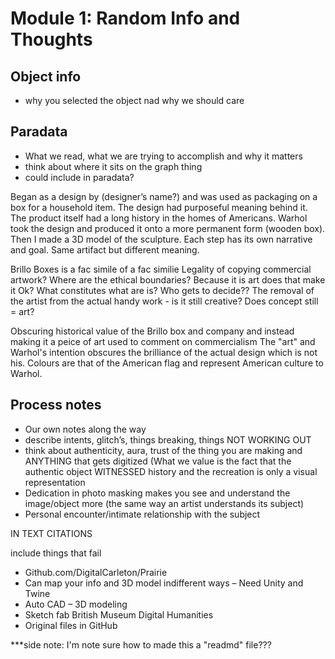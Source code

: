 
# Module 1: Random Info and Thoughts


## Object info 
- why you selected the object nad why we should care 


## Paradata 
- What we read, what we are trying to accomplish and why it matters 
- think about where it sits on the graph thing 
- could include in paradata?

Began as a design by (designer’s name?) and was used as packaging on a box for a household item. The design had purposeful meaning behind it. 
The product itself had a long history in the homes of Americans.
Warhol took the design and produced it onto a more permanent form (wooden box).
Then I made a 3D model of the sculpture.
Each step has its own narrative and goal. Same artifact but different meaning. 

Brillo Boxes is a fac simile of a fac similie
Legality of copying commercial artwork? Where are the ethical boundaries? Because it is art does that make it Ok?
What constitutes what are is? Who gets to decide??
The removal of the artist from the actual handy work - is it still creative? Does concept still = art?

Obscuring historical value of the Brillo box and company and instead making it a peice of art used to comment on commercialism
The "art" and Warhol's intention obscures the brilliance of the actual design which is not his.
Colours are that of the American flag and represent American culture to Warhol. 
 
## Process notes
- Our own notes along the way 
- describe intents, glitch’s, things breaking, things NOT WORKING OUT 
- think about authenticity, aura, trust of the thing you are making and ANYTHING that gets digitized 
(What we value is the fact that the authentic object WITNESSED history and the recreation is only a visual representation 
- Dedication in photo masking makes you see and understand the image/object more (the same way an artist understands its subject) 
- Personal encounter/intimate relationship with the subject


IN TEXT CITATIONS 


include things that fail  


-	Github.com/DigitalCarleton/Prairie
-	Can map your info and 3D model indifferent ways – Need Unity and Twine 
-	Auto CAD – 3D modeling 
-	Sketch fab British Museum Digital Humanities 
-	Original files in GitHub



***side note: I'm note sure how to made this a "readmd" file???
